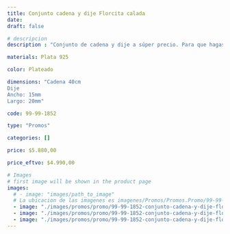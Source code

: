 ```yaml
---
title: Conjunto cadena y dije Florcita calada
date: 
draft: false

# descripcion
description : "Conjunto de cadena y dije a súper precio. Para que hagas los regalos más lindos y de la mejor calidad. Todo en plata 925. "

materials: Plata 925

color: Plateado

dimensions: "Cadena 40cm 
Dije
Ancho: 15mm 
Largo: 20mm"

code: 99-99-1852

type: "Promos"

categories: []

price: $5.880,00

price_eftvo: $4.990,00

# Images
# first image will be shown in the product page
images:
  # - image: "images/path_to_image"
  # La ubicacion de las imagenes es imagenes/Promos/Promos.Promo/99-99-1852-conjunto-cadena-y-dije-florcita-calada
  - image: "./images/promos/promo/99-99-1852-conjunto-cadena-y-dije-florcita-calada_a.jpg"
  - image: "./images/promos/promo/99-99-1852-conjunto-cadena-y-dije-florcita-calada_b.jpg"
  - image: "./images/promos/promo/99-99-1852-conjunto-cadena-y-dije-florcita-calada_c.jpg"
---
```

